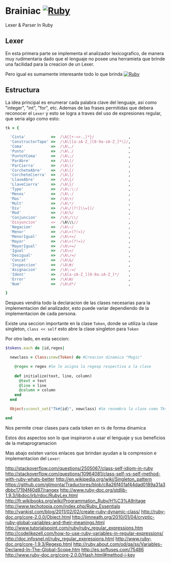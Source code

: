 Brainiac [![Ruby](https://developers.google.com/+/images/16-ruby.png)](https://www.ruby-lang.org/)
========

Lexer & Parser In Ruby

Lexer
------

En esta primera parte se implementa el analizador lexicografico, de
manera muy rudimentaria dado que el lenguaje no posee una herramieta
que brinde una facilidad para la creacion de un Lexer. 

Pero igual es sumamente interesante todo lo que brinda [![Ruby](https://developers.google.com/+/images/16-ruby.png)](https://www.ruby-lang.org/)

Estructura
-----------

La idea principal es enumerar cada palabra clave del lenguaje, asi
como "integer", "int", "for", etc. Ademas de las frases permitidas que
debera reconocer el `Lexer` y esto se logra a traves del uso de
expresiones regular, que seria algo como esto:

```ruby
tk = {

  'Cinta'           =>  /\A{[+-<>.,]*}/               ,      
  'ConstructorTape' =>  /\A\[[a-zA-Z_][0-9a-zA-Z_]*\]/,
  'Coma'            =>  /\A\,/                        ,      
  'Punto'           =>  /\A\./                        ,       
  'PuntoYComa'      =>  /\A\;/                        ,       
  'ParAbre'         =>  /\A\(/                        ,       
  'ParCierra'       =>  /\A\)/                        ,       
  'CorcheteAbre'    =>  /\A\[/                        ,       
  'CorcheteCierra'  =>  /\A\]/                        ,       
  'LlaveAbre'       =>  /\A\{/                        ,       
  'LlaveCierra'     =>  /\A\}/                        ,       
  'Type'            =>  /\A\:\:/                      ,       
  'Menos'           =>  /\A\-/                        ,      
  'Mas'             =>  /\A\+/                        ,      
  'Mult'            =>  /\A\*/                        ,       
  'Div'             =>  /\A\/(?![\\=])/               ,       
  'Mod'             =>  /\A\%/                        ,       
  'Conjuncion'      =>  /\A\/\\/                      ,       
  'Disyuncion'      =>  /\A\\\//                      ,       
  'Negacion'        =>  /\A\~/                        ,       
  'Menor'           =>  /\A\<(?!=)/                   ,       
  'MenorIgual'      =>  /\A\<=/                       ,       
  'Mayor'           =>  /\A\>(?!=)/                   ,       
  'MayorIgual'      =>  /\A\>=/                       ,       
  'Igual'           =>  /\A\=/                        ,       
  'Desigual'        =>  /\A\/=/                       ,       
  'Concat'          =>  /\A\&/                        ,       
  'Inspeccion'      =>  /\A\#/                        ,      
  'Asignacion'      =>  /\A\:=/                       ,     
  'Ident'           =>  /\A[a-zA-Z_][0-9a-zA-Z_]*/    ,
  'Error'           =>  /\A\W/                        ,   
  'Num'             =>  /\A\d*/                       ,

}
```

Despues vendria todo la declaracion de las clases necesarias para la
implementacion del analizador, esto puede variar dependiendo de la
implementacion de cada persona. 

Existe una seccion importante en la clase `Token`, donde se utiliza la
clase singleton, `class << self` esto abre la clase singleton para
`Token`

Por otro lado, en esta seccion:

```ruby
$tokens.each do |id,regex|

  newclass = Class::new(Token) do #Creacion dinamica "Magic"

    @regex = regex #Se le asigna la regexp respectiva a la clase
    
    def initialize(text, line, column)
      @text = text
      @line = line
      @column = column
    end
  end

  Object::const_set("Tk#{id}", newclass) #Se renombra la clase como Tk<nombre>

end
```
Nos permite crear clases para cada token en `tk` de forma dinamica

Estos dos aspectos son lo que inspiraron a usar el lenguaje y sus
beneficios de la metaprogramacion

Mas abajo existen varios enlaces que brindan ayudan a la compresion e
implementacion del `Lexer`:

http://stackoverflow.com/questions/2505067/class-self-idiom-in-ruby
http://stackoverflow.com/questions/10964081/class-self-vs-self-method-with-ruby-whats-better
http://en.wikipedia.org/wiki/Singleton_pattern
https://github.com/glimonta/Traductores/blob/c8a26f401af44dad0189a31a3dbbc17194f40d87/rangex
http://www.ruby-doc.org/stdlib-1.9.3/libdoc/irb/rdoc/RubyLex.html
http://fr.wikibooks.org/wiki/Programmation_Ruby/H%C3%A9ritage
http://www.techotopia.com/index.php/Ruby_Essentials
http://yankist.com/blog/2011/02/02/create-ruby-dynamic-class/
http://ruby-doc.org/core-2.0.0/Object.html
http://jimneath.org/2010/01/04/cryptic-ruby-global-variables-and-their-meanings.html
http://www.tutorialspoint.com/ruby/ruby_regular_expressions.htm
http://codelikezell.com/how-to-use-ruby-variables-in-regular-expressions/
http://doc.infosnel.nl/ruby_regular_expressions.html 
http://www.ruby-doc.org/core-1.9.3/Regexp.html
http://ruby.about.com/od/qa/ss/Variables-Declared-In-The-Global-Scope.htm
http://es.softuses.com/75486 
http://www.ruby-doc.org/core-2.0.0/Hash.html#method-i-key
